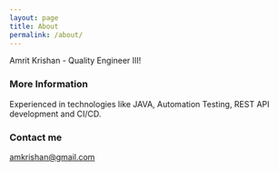 ```yaml
---
layout: page
title: About
permalink: /about/
---
```


Amrit Krishan - Quality Engineer III!

### More Information

Experienced in technologies like JAVA, Automation Testing, REST API development and CI/CD.

### Contact me

[amkrishan@gmail.com](mailto:amkrishan@gmail.com)
